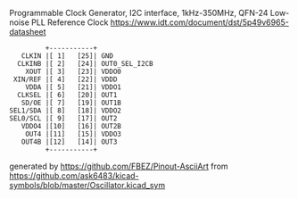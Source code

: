 Programmable Clock Generator, I2C interface, 1kHz-350MHz, QFN-24
Low-noise PLL Reference Clock
https://www.idt.com/document/dst/5p49v6965-datasheet


	         +-----------+
	   CLKIN |[ 1]   [25]| GND
	  CLKINB |[ 2]   [24]| OUT0_SEL_I2CB
	    XOUT |[ 3]   [23]| VDDO0
	 XIN/REF |[ 4]   [22]| VDDD
	    VDDA |[ 5]   [21]| VDDO1
	  CLKSEL |[ 6]   [20]| OUT1
	   SD/OE |[ 7]   [19]| OUT1B
	SEL1/SDA |[ 8]   [18]| VDDO2
	SEL0/SCL |[ 9]   [17]| OUT2
	   VDDO4 |[10]   [16]| OUT2B
	    OUT4 |[11]   [15]| VDDO3
	   OUT4B |[12]   [14]| OUT3
	         +-----------+


generated by https://github.com/FBEZ/Pinout-AsciiArt from https://github.com/ask6483/kicad-symbols/blob/master/Oscillator.kicad_sym